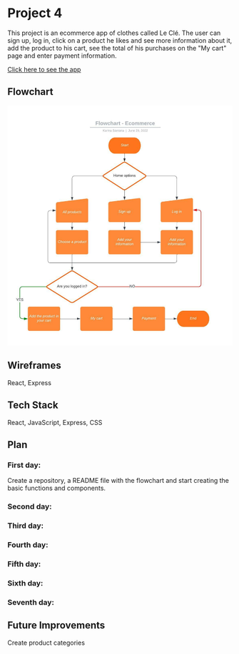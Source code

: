 # Project 4

This project is an ecommerce app of clothes called Le Clé. 
The user can sign up, log in, click on a product he likes and see more information about it, add the product to his cart, see the total of his purchases on the "My cart" page and enter payment information.

<a href="">Click here to see the app</a>

## Flowchart
<img src="/public/Flowchart - Ecommerce.jpeg" alt="">

## Wireframes
React, Express

## Tech Stack
React, JavaScript, Express, CSS

## Plan
### First day:
Create a repository, a README file with the flowchart and start creating the basic functions and components.

### Second day:

### Third day:

### Fourth day:

### Fifth day:

### Sixth day:

### Seventh day:

## Future Improvements
Create product categories
